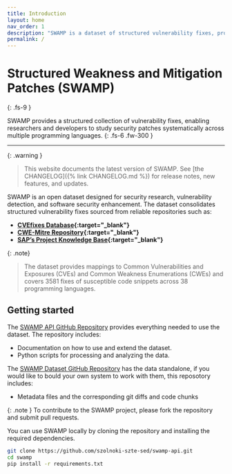 ```yaml
---
title: Introduction
layout: home
nav_order: 1
description: "SWAMP is a dataset of structured vulnerability fixes, providing curated mappings between vulnerable and fixed code."
permalink: /
---
```


# Structured Weakness and Mitigation Patches (SWAMP)
{: .fs-9 }

SWAMP provides a structured collection of vulnerability fixes, enabling researchers and developers to study security patches systematically across multiple programming languages.
{: .fs-6 .fw-300 }


---

{: .warning }
> This website documents the latest version of SWAMP. See [the CHANGELOG]({% link CHANGELOG.md %}) for release notes, new features, and updates.

SWAMP is an open dataset designed for security research, vulnerability detection, and software security enhancement. The dataset consolidates structured vulnerability fixes sourced from reliable repositories such as:
- **[CVEfixes Database](https://github.com/secureIT-project/CVEfixes){:target="_blank"}**
- **[CWE-Mitre Repository](https://cwe.mitre.org/data/downloads.html){:target="_blank"}**
- **[SAP’s Project Knowledge Base](https://zenodo.org/records/5855085){:target="_blank"}**

{: .note}
>  The dataset provides mappings
to Common Vulnerabilities and Exposures (CVEs) and Common Weakness Enumerations (CWEs) and covers 3581 fixes of susceptible code snippets across 38
programming languages.

## Getting started

The [SWAMP API GitHub Repository](https://github.com/szolnoki-szte-sed/swamp-api) provides everything needed to use the dataset. The repository includes:
- Documentation on how to use and extend the dataset.
- Python scripts for processing and analyzing the data.

The [SWAMP Dataset GitHub Repository](https://github.com/szolnoki-szte-sed/swamp-dataset) has the data standalone, if you would like to bould your own system to work with them, this reposotory includes:
- Metadata files and the corresponding git diffs and code chunks

{: .note }
To contribute to the SWAMP project, please fork the repository and submit pull requests.

You can use SWAMP locally by cloning the repository and installing the required dependencies.

```bash
git clone https://github.com/szolnoki-szte-sed/swamp-api.git
cd swamp
pip install -r requirements.txt
```